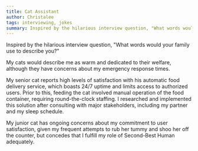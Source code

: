 ```yaml
---
title: Cat Assistant
author: Christalee
tags: interviewing, jokes
summary: Inspired by the hilarious interview question, "What words would your family use to describe you?"
---
```


Inspired by the hilarious interview question, "What words would your family use to describe you?"

My cats would describe me as warm and dedicated to their welfare, although they have concerns about my emergency response times.

My senior cat reports high levels of satisfaction with his automatic food delivery service, which boasts 24/7 uptime and limits access to authorized users. Prior to this, feeding the cat involved manual operation of the food container, requiring round-the-clock staffing. I researched and implemented this solution after consulting with major stakeholders, including my partner and my sleep schedule.

My junior cat has ongoing concerns about my commitment to user satisfaction, given my frequent attempts to rub her tummy and shoo her off the counter, but concedes that I fulfill my role of Second-Best Human adequately.

